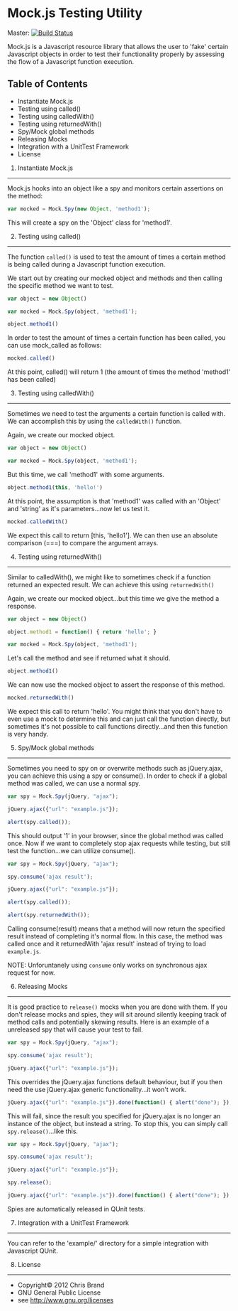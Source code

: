 Mock.js Testing Utility
=================

Master: [![Build Status](https://secure.travis-ci.org/arcturial/mock.js.png?branch=master)](http://travis-ci.org/arcturial/mock.js)

Mock.js is a Javascript resource library that allows the user to
'fake' certain Javascript objects in order to test their functionality
properly by assessing the flow of a Javascript function execution.

Table of Contents
-----------------
* Instantiate Mock.js
* Testing using called()
* Testing using calledWith()
* Testing using returnedWith()
* Spy/Mock global methods
* Releasing Mocks
* Integration with a UnitTest Framework
* License


1. Instantiate Mock.js
------------------

Mock.js hooks into an object like a spy and monitors certain assertions on the method:

```javascript
var mocked = Mock.Spy(new Object, 'method1');
```

This will create a spy on the 'Object' class for 'method1'.

2. Testing using called()
------------------

The function `called()` is used to test the amount of times a certain method is being called during a
Javascript function execution.

We start out by creating our mocked object and methods and then calling the specific method we want to test.

```javascript
var object = new Object()

var mocked = Mock.Spy(object, 'method1');

object.method1()
```

In order to test the amount of times a certain function has been called, you can use mock_called as follows:

```javascript
mocked.called()
```

At this point, called() will return 1 (the amount of times the method 'method1' has been called)

3. Testing using calledWith()
------------------

Sometimes we need to test the arguments a certain function is called with. We can accomplish this by using the `calledWith()` function.

Again, we create our mocked object.

```javascript
var object = new Object()

var mocked = Mock.Spy(object, 'method1');
```

But this time, we call 'method1' with some arguments.

```javascript
object.method1(this, 'hello!')
```

At this point, the assumption is that 'method1' was called with an 'Object' and 'string' as it's parameters...now let us test it.

```javascript
mocked.calledWith()
```

We expect this call to return [this, 'hello1']. We can then use an absolute comparison (===) to compare the argument arrays.

4. Testing using returnedWith()
------------------

Similar to calledWith(), we might like to sometimes check if a function returned an expected result. We can achieve this using `returnedWith()`

Again, we create our mocked object...but this time we give the method a response.

```javascript
var object = new Object()

object.method1 = function() { return 'hello'; }

var mocked = Mock.Spy(object, 'method1');
```

Let's call the method and see if returned what it should.

```javascript
object.method1()
```

We can now use the mocked object to assert the response of this method.

```javascript
mocked.returnedWith()
```

We expect this call to return 'hello'. You might think that you don't have to even use a mock to determine this
and can just call the function directly, but sometimes it's not possible to call functions directly...and then this
function is very handy.

5. Spy/Mock global methods
------------------

Sometimes you need to spy on or overwrite methods such as jQuery.ajax, you can achieve this using a spy or consume().
In order to check if a global method was called, we can use a normal spy.

```javascript
var spy = Mock.Spy(jQuery, "ajax");

jQuery.ajax({"url": "example.js"});

alert(spy.called());
```

This should output '1' in your browser, since the global method was called once. Now if we want to completely stop
ajax requests while testing, but still test the function...we can utilize consume().

```javascript
var spy = Mock.Spy(jQuery, "ajax");

spy.consume('ajax result');

jQuery.ajax({"url": "example.js"});

alert(spy.called());

alert(spy.returnedWith());
```

Calling consume(result) means that a method will now return the specified result instead of completing it's normal flow. In this case,
the method was called once and it returnedWith 'ajax result' instead of trying to load `example.js`.

NOTE: Unforuntanely using `consume` only works on synchronous ajax request for now.

6. Releasing Mocks
------------------

It is good practice to `release()` mocks when you are done with them. If you don't release mocks and spies, they will sit around silently keeping track
of method calls and potentially skewing results. Here is an example of a unreleased spy that will cause your test to fail.

```javascript
var spy = Mock.Spy(jQuery, "ajax");

spy.consume('ajax result');

jQuery.ajax({"url": "example.js"});
```

This overrides the jQuery.ajax functions default behaviour, but if you then need the use jQuery.ajax generic functionality...it won't work.

```javascript
jQuery.ajax({"url": "example.js"}).done(function() { alert("done"); });
```

This will fail, since the result you specified for jQuery.ajax is no longer an instance of the object, but instead a string. To stop this, you can simply call
` spy.release() `...like this.

```javascript
var spy = Mock.Spy(jQuery, "ajax");

spy.consume('ajax result');

jQuery.ajax({"url": "example.js"});

spy.release();

jQuery.ajax({"url": "example.js"}).done(function() { alert("done"); });
```

Spies are automatically released in QUnit tests.


7. Integration with a UnitTest Framework
------------------

You can refer to the 'example/' directory for a simple integration with Javascript QUnit.

8. License
------------------

* Copyright© 2012 Chris Brand
* GNU General Public License
* see http://www.gnu.org/licenses